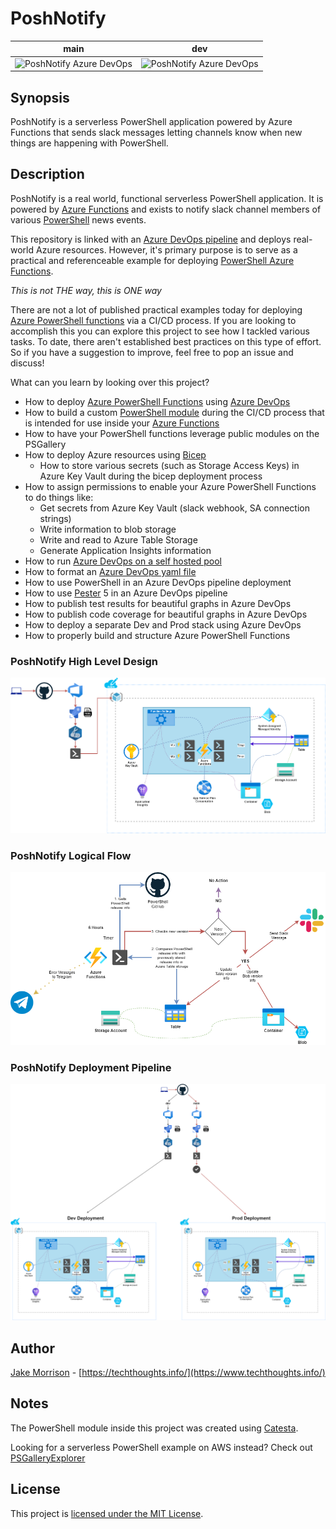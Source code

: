 # PoshNotify

main | dev
--- | --- |
![PoshNotify Azure DevOps](https://dev.azure.com/techthoughtsdevops/PoshNotify/_apis/build/status/PoshNotify?branchName=main) | ![PoshNotify Azure DevOps](https://dev.azure.com/JakeMorrison/PoshNotify/_apis/build/status/techthoughts2.PoshNotify?branchName=dev)

## Synopsis

PoshNotify is a serverless PowerShell application powered by Azure Functions that sends slack messages letting channels know when new things are happening with PowerShell.

## Description

PoshNotify is a real world, functional serverless PowerShell application. It is powered by [Azure Functions](https://docs.microsoft.com/azure/azure-functions/) and exists to notify slack channel members of various [PowerShell](https://github.com/PowerShell/PowerShell) news events.

This repository is linked with an [Azure DevOps pipeline](https://azure.microsoft.com/services/devops/) and deploys real-world Azure resources. However, it's primary purpose is to serve as a practical and referenceable example for deploying [PowerShell Azure Functions](https://docs.microsoft.com/en-us/azure/azure-functions/functions-reference-powershell).

*This is not THE way, this is ONE way*

There are not a lot of published practical examples today for deploying [Azure PowerShell functions](https://docs.microsoft.com/en-us/azure/azure-functions/functions-reference-powershell) via a CI/CD process. If you are looking to accomplish this you can explore this project to see how I tackled various tasks. To date, there aren't established best practices on this type of effort. So if you have a suggestion to improve, feel free to pop an issue and discuss!

What can you learn by looking over this project?

- How to deploy [Azure PowerShell Functions](https://docs.microsoft.com/en-us/azure/azure-functions/functions-reference-powershell) using [Azure DevOps]((https://azure.microsoft.com/services/devops/))
- How to build a custom [PowerShell module](https://docs.microsoft.com/powershell/scripting/developer/module/writing-a-windows-powershell-module?view=powershell-7.1) during the CI/CD process that is intended for use inside your [Azure Functions]((https://docs.microsoft.com/azure/azure-functions/))
- How to have your PowerShell functions leverage public modules on the PSGallery
- How to deploy Azure resources using [Bicep](https://github.com/Azure/bicep)
  - How to store various secrets (such as Storage Access Keys) in Azure Key Vault during the bicep deployment process
- How to assign permissions to enable your Azure PowerShell Functions to do things like:
  - Get secrets from Azure Key Vault (slack webhook, SA connection strings)
  - Write information to blob storage
  - Write and read to Azure Table Storage
  - Generate Application Insights information
- How to run [Azure DevOps on a self hosted pool](https://docs.microsoft.com/azure/devops/pipelines/agents/v2-windows?view=azure-devops)
- How to format an [Azure DevOps yaml file](https://docs.microsoft.com/azure/devops/pipelines/)
- How to use PowerShell in an Azure DevOps pipeline deployment
- How to use [Pester](https://github.com/pester/Pester) 5 in an Azure DevOps pipeline
- How to publish test results for beautiful graphs in Azure DevOps
- How to publish code coverage for beautiful graphs in Azure DevOps
- How to deploy a separate Dev and Prod stack using Azure DevOps
- How to properly build and structure Azure PowerShell Functions

### PoshNotify High Level Design

<p align="center">
    <img src="./media/PoshNotify_HLD.png" alt="PoshNotify High Level Design" >
</p>

### PoshNotify Logical Flow

<p align="center">
    <img src="./media/function_flow.png" alt="PoshNotify functional flow diagram" >
</p>

### PoshNotify Deployment Pipeline

<p align="center">
    <img src="./media/PoshNotify_Pipeline.png" alt="PoshNotify Pipeline Deployment" >
</p>

## Author

[Jake Morrison](https://twitter.com/JakeMorrison) - [https://techthoughts.info/](https://www.techthoughts.info/)

## Notes

The PowerShell module inside this project was created using [Catesta](https://github.com/techthoughts2/Catesta).

Looking for a serverless PowerShell example on AWS instead? Check out [PSGalleryExplorer](https://github.com/techthoughts2/PSGalleryExplorer)

## License

This project is [licensed under the MIT License](LICENSE).
